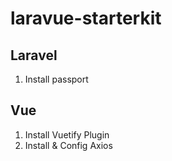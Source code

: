 # laravue-starterkit

## Laravel

1. Install passport

## Vue

1. Install Vuetify Plugin
2. Install & Config Axios
